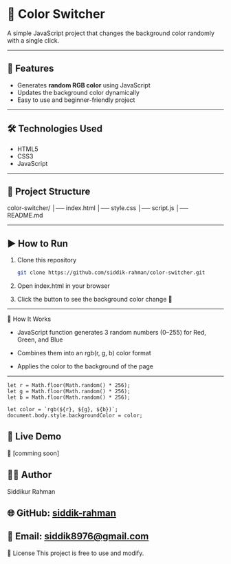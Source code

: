 # 🎨 Color Switcher

A simple JavaScript project that changes the background color randomly with a single click.  

---

## 📌 Features  
- Generates **random RGB color** using JavaScript  
- Updates the background color dynamically  
- Easy to use and beginner-friendly project  

---

## 🛠️ Technologies Used  
- HTML5  
- CSS3  
- JavaScript  

---

## 📂 Project Structure  
color-switcher/
│── index.html
│── style.css
│── script.js
│── README.md



---

## ▶️ How to Run  
1. Clone this repository  
   ```bash
   git clone https://github.com/siddik-rahman/color-switcher.git
2. Open index.html in your browser

3. Click the button to see the background color change 🎉  
---  


📖 How It Works
 - JavaScript function generates 3 random numbers (0–255) for Red, Green, and Blue

- Combines them into an rgb(r, g, b) color format

- Applies the color to the background of the page  
---  

```JavaCript  
let r = Math.floor(Math.random() * 256);
let g = Math.floor(Math.random() * 256);
let b = Math.floor(Math.random() * 256);

let color = `rgb(${r}, ${g}, ${b})`;
document.body.style.backgroundColor = color;

```


## 🚀 Live Demo  
🔗 [comming soon] 

## 🧑‍💻 Author
 Siddikur Rahman  
## 🌐 GitHub: [siddik-rahman](https://github.com/siddik-rahman)

## 📧 Email: siddik8976@gmail.com


📜 License
This project is free to use and modify.